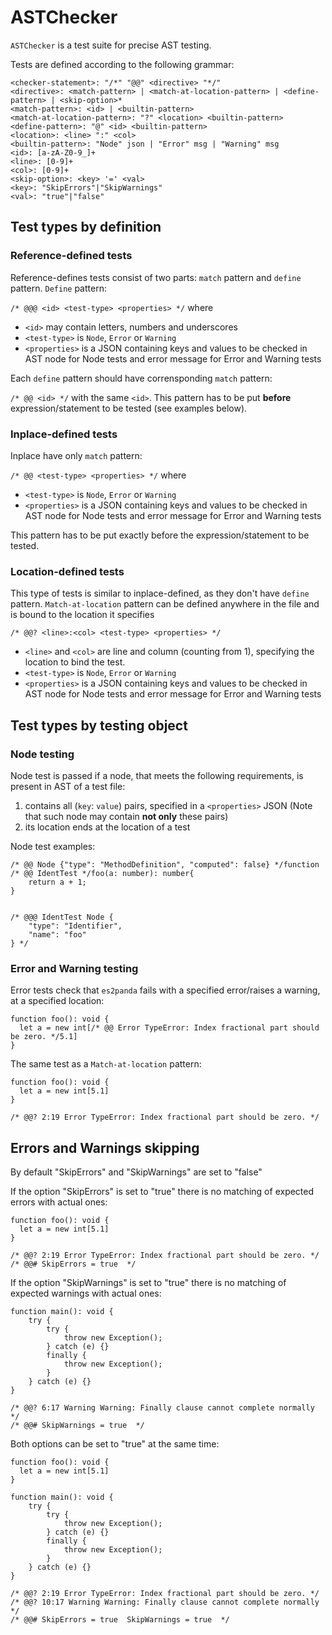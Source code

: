 # ASTChecker

`ASTChecker` is a test suite for precise AST testing.

Tests are defined according to the following grammar:

```
<checker-statement>: "/*" "@@" <directive> "*/"
<directive>: <match-pattern> | <match-at-location-pattern> | <define-pattern> | <skip-option>*
<match-pattern>: <id> | <builtin-pattern>
<match-at-location-pattern>: "?" <location> <builtin-pattern>
<define-pattern>: "@" <id> <builtin-pattern>
<location>: <line> ":" <col>
<builtin-pattern>: "Node" json | "Error" msg | "Warning" msg
<id>: [a-zA-Z0-9_]+
<line>: [0-9]+
<col>: [0-9]+
<skip-option>: <key> '=' <val>
<key>: "SkipErrors"|"SkipWarnings"
<val>: "true"|"false"
```

## Test types by definition



### Reference-defined tests
Reference-defines tests consist of two parts: `match` pattern and `define` pattern.
`Define` pattern:

`/* @@@ <id> <test-type> <properties> */`
where
 - `<id>` may contain letters, numbers and underscores
 - `<test-type>` is `Node`, `Error` or `Warning`
 - `<properties>` is a JSON containing keys and values to be checked in AST node for Node tests and error message for Error and Warning tests

Each `define` pattern should have corrensponding `match` pattern: 

`/* @@ <id> */` with the same `<id>`. This pattern has to be put **before** expression/statement to be tested (see examples below). 
 

### Inplace-defined tests

Inplace have only `match` pattern:

`/* @@ <test-type> <properties> */`
where
- `<test-type>` is `Node`, `Error` or `Warning`
- `<properties>` is a JSON containing keys and values to be checked in AST node for Node tests and error message for Error and Warning tests

This pattern  has to be put exactly before the expression/statement to be tested.

### Location-defined tests
This type of tests is similar to inplace-defined, as they don't have `define` pattern.
`Match-at-location` pattern can be defined anywhere in the file and is bound to the location it specifies

`/* @@? <line>:<col> <test-type> <properties> */`
- `<line>` and `<col>` are line and column (counting from 1), specifying the location to bind the test.
- `<test-type>` is `Node`, `Error` or `Warning`
- `<properties>` is a JSON containing keys and values to be checked in AST node for Node tests and error message for Error and Warning tests

## Test types by testing object

### Node testing
Node test is passed if a node, that meets the following requirements, is present in AST of a test file:
1. contains all (`key`: `value`) pairs, specified in a `<properties>` JSON (Note that such node may contain **not only** these pairs)
2. its location ends at the location of a test

Node test examples:
```
/* @@ Node {"type": "MethodDefinition", "computed": false} */function /* @@ IdentTest */foo(a: number): number{
    return a + 1;
}


/* @@@ IdentTest Node {
    "type": "Identifier",
    "name": "foo"
} */ 
```

### Error and Warning testing
Error tests check that `es2panda` fails with a specified error/raises a warning, at a specified location:

```
function foo(): void {
  let a = new int[/* @@ Error TypeError: Index fractional part should be zero. */5.1]
}

```
The same test as a `Match-at-location` pattern: 
```
function foo(): void {
  let a = new int[5.1]
}

/* @@? 2:19 Error TypeError: Index fractional part should be zero. */
```

## Errors and Warnings skipping

By default "SkipErrors" and "SkipWarnings" are set to "false"

If the option "SkipErrors" is set to "true" there is no matching of expected errors with actual ones:
```
function foo(): void {
  let a = new int[5.1]
}

/* @@? 2:19 Error TypeError: Index fractional part should be zero. */
/* @@# SkipErrors = true  */
```

If the option "SkipWarnings" is set to "true" there is no matching of expected warnings with actual ones:
```
function main(): void {
    try {
        try {
            throw new Exception();
        } catch (e) {}
        finally {
            throw new Exception();
        }
    } catch (e) {}
}

/* @@? 6:17 Warning Warning: Finally clause cannot complete normally  */
/* @@# SkipWarnings = true  */
```

Both options can be set to "true" at the same time:
```
function foo(): void {
  let a = new int[5.1]
}

function main(): void {
    try {
        try {
            throw new Exception();
        } catch (e) {}
        finally {
            throw new Exception();
        }
    } catch (e) {}
}

/* @@? 2:19 Error TypeError: Index fractional part should be zero. */
/* @@? 10:17 Warning Warning: Finally clause cannot complete normally  */
/* @@# SkipErrors = true  SkipWarnings = true  */
```

